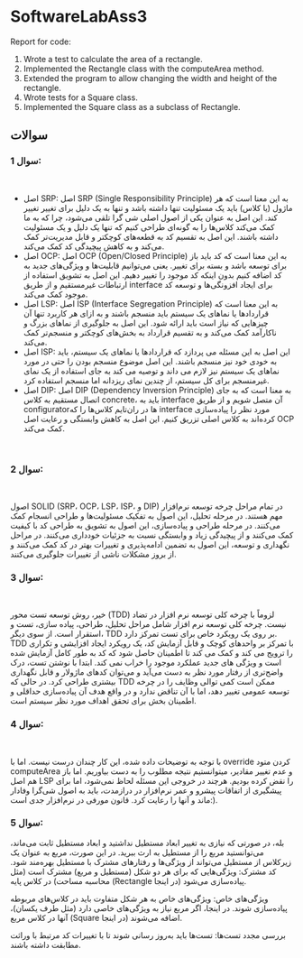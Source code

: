 ﻿# SoftwareLabAss3
Report for code:
1. Wrote a test to calculate the area of a rectangle.
2. Implemented the Rectangle class with the computeArea method.
3. Extended the program to allow changing the width and height of the rectangle.
4. Wrote tests for a Square class.
5. Implemented the Square class as a subclass of Rectangle.


 
## سوالات

### سوال 1:
<br>

- اصل SRP: اصل SRP (Single Responsibility Principle) به این معنا است که هر ماژول (یا کلاس) باید یک مسئولیت تنها داشته باشد و تنها به یک دلیل برای تغییر تغییر کند. این اصل به عنوان یکی از اصول اصلی شی گرا تلقی می‌شود، چرا که به ما کمک می‌کند کلاس‌ها را به گونه‌ای طراحی کنیم که تنها یک دلیل و یک مسئولیت داشته باشند. این اصل به تقسیم کد به قطعه‌های کوچکتر و قابل مدیریت‌تر کمک می‌کند و به کاهش پیچیدگی کد کمک می‌کند.
- اصل OCP: اصل OCP (Open/Closed Principle) به این معنا است که کد باید باز برای توسعه باشد و بسته برای تغییر. یعنی می‌توانیم قابلیت‌ها و ویژگی‌های جدید به کد اضافه کنیم بدون اینکه کد موجود را تغییر دهیم. این اصل به تشویق استفاده از ارتباطات غیرمستقیم و از طریق interface برای ایجاد افزونگی‌ها و توسعه کد موجود کمک می‌کند.
- اصل LSP: اصل ISP (Interface Segregation Principle) به این معنا است که قراردادها یا نماهای یک سیستم باید منسجم باشند و به ازای هر کاربرد تنها آن چیزهایی که نیاز است باید ارائه شود. این اصل به جلوگیری از نماهای بزرگ و ناکارآمد کمک می‌کند و به تقسیم قرارداد به بخش‌های کوچکتر و منسجم‌تر کمک می‌کند.
- اصل ISP: این اصل به این مسئله می پردازد که قراردادها یا نماهای یک سیستم، باید به خودی خود نیز منسجم باشند. این اصل موضوع منسجم بودن را حتی در مورد نماهای یک سیستم نیز لازم می داند و توصیه می کند به جای استفاده از یک نمای غیرمنسجم برای کل سیستم، از چندین نمای ریزدانه اما منسجم استفاده کرد.
- اصل DIP: اصل DIP (Dependency Inversion Principle) به معنا است که به جای اتصال مستقیم به کلاس concrete، باید به interface آن متصل شویم و از طریق configuratorها در ران‌تایم کلاس‌ها را که interface مورد نظر را پیاده‌سازی کرده‌اند به کلاس اصلی تزریق کنیم. این اصل به کاهش وابستگی و رعایت اصل OCP کمک می‌کند.
<br>

### سوال 2:
<br>

اصول SOLID (SRP، OCP، LSP، ISP، و DIP) در تمام مراحل چرخه توسعه نرم‌افزار مهم هستند. در مرحله تحلیل، این اصول به تفکیک مسئولیت‌ها و طراحی انسجام کمک می‌کنند. در مرحله طراحی و پیاده‌سازی، این اصول به تشویق به طراحی کد با کیفیت کمک می‌کنند و از پیچیدگی زیاد و وابستگی نسبت به جزئیات خودداری می‌کنند. در مراحل نگهداری و توسعه، این اصول به تضمین ادامه‌پذیری و تغییرات بهتر در کد کمک می‌کنند و از بروز مشکلات ناشی از تغییرات جلوگیری می‌کنند.<br>


### سوال 3:
<br>

خیر، روش توسعه تست محور (TDD) لزوماً با چرخه کلی توسعه نرم افزار در تضاد نیست. چرخه کلی توسعه نرم افزار شامل مراحل تحلیل، طراحی، پیاده سازی، تست و استقرار است. از سوی دیگر، TDD بر روی یک رویکرد خاص برای تست تمرکز دارد. TDD با تمرکز بر واحدهای کوچک و قابل آزمایش کد، یک رویکرد ایجاد افزایشی و تکراری را ترویج می کند و کمک می کند تا اطمینان حاصل شود که کد به طور کامل آزمایش شده است و ویژگی های جدید عملکرد موجود را خراب نمی کند. ابتدا با نوشتن تست، درک واضح‌تری از رفتار مورد نظر به دست می‌آید و می‌توان کدهای ماژولار و قابل نگهداری بیشتری طراحی کرد. در حالی که TDD ممکن است کمی توالی وظایف را در چرخه توسعه عمومی تغییر دهد، اما با آن تناقض ندارد و در واقع هدف آن پیاده‌سازی حداقلی و اطمینان بخش برای تحقق اهداف مورد نظر سیستم است.
<br>

### سوال 4: 
<br>

با توجه به توضیحات داده شده، این کار چندان درست نیست. اما با override کردن متود computeArea و عدم تغییر مقادیر، میتوانستیم نتیجه مطلوب را به دست بیاوریم. اما باز هم اصل LSP را نقض کرده بودیم. هرچند در خروجی این مسئله لحاظ نمی‌شود، اما برای پیشگیری از اتفاقات پیشرو و عمر نرم‌افزار در درازمدت، باید به اصول شی‌گرا وفادار ماند و آنها را  رعایت کرد. قانون مورفی در نرم‌افزار جدی است:).

### سوال 5:

بله، در صورتی که نیازی به تغییر ابعاد مستطیل نداشتید و ابعاد مستطیل ثابت می‌ماند، می‌توانستید مربع را از مستطیل به ارث ببرید. در این صورت، مربع به عنوان یک زیرکلاس از مستطیل می‌تواند از ویژگی‌ها و رفتارهای مشترک با مستطیل بهره‌مند شود.
کد مشترک:
ویژگی‌هایی که برای هر دو شکل (مستطیل و مربع) مشترک است (مثل محاسبه مساحت) در کلاس پایه (Rectangle در اینجا) پیاده‌سازی می‌شود.

ویژگی‌های خاص:
ویژگی‌های خاص به هر شکل متفاوت باید در کلاس‌های مربوطه پیاده‌سازی شوند. در اینجا، اگر مربع نیاز به ویژگی‌های خاصی دارد (مثل طرف یکسان)، آنها در کلاس مربع (Square در اینجا) اضافه می‌شوند.

بررسی مجدد تست‌ها:
تست‌ها باید به‌روز رسانی شوند تا با تغییرات کد مرتبط با وراثت مطابقت داشته باشند.


